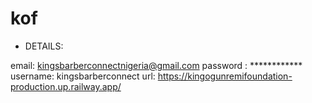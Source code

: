 # kof

- DETAILS:

email: kingsbarberconnectnigeria@gmail.com
password : ************
username: kingsbarberconnect
url: https://kingogunremifoundation-production.up.railway.app/
